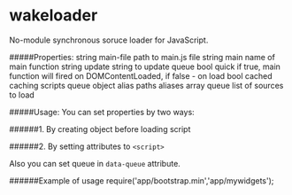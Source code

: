 wakeloader
==========

No-module synchronous soruce loader for JavaScript.

#####Properties:
    string    main-file    path to main.js file
    string    main         name of main function
    string    update       string to update queue
    bool      quick        if true, main function will fired on DOMContentLoaded, if false - on load
    bool      cached       caching scripts queue
    object    alias        paths aliases
    array     queue        list of sources to load    

#####Usage:
You can set properties by two ways:

######1. By creating object before loading script
    <script>
        wakeloader = {
            mainFile :  "app/main",
            main     :  "main",
            update   :  "04.04.2013",
            quick    :  true,
            cahced   :  true,
            alias    :  { "http://code.jquery.com/" : "jquery/" },
            queue    :  ["app/widget","jquery/jquery-2.0.2.min",{ "http://some.serv.er/lib/" : ["sugar","backbone"] }]
        };
    </script>
    <script wake-loader src="wake/loader.min.js"></script>
    
######2. By setting attributes to `<script>`
    <script wake-loader data-main-file="app/main" data-main data-update="04.04.2013" 
            data-cached data-quick data-alias='{ "http://code.jquery.com/" : "jquery/" }' src="wake/loader.min.js">
        ["app/widget","jquery/jquery-2.0.2.min",{ "http://some.serv.er/lib/" : ["sugar","backbone"] }]            
    </script>
    
Also you can set queue in `data-queue` attribute. 

######Example of usage
    require('app/bootstrap.min','app/mywidgets');
    
